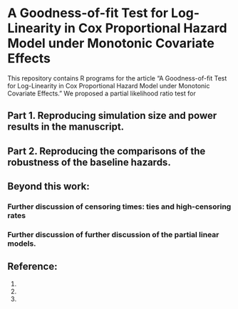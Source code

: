 # A Goodness-of-fit Test for Log-Linearity in Cox Proportional Hazard Model under Monotonic Covariate Effects #

This repository contains R programs for the article “A Goodness-of-fit Test for Log-Linearity in Cox Proportional Hazard Model under Monotonic Covariate Effects.” 
We proposed a partial likelihood ratio test for 
<!-- This article has been submitted for publication. -->

<!-- Prior to using R programs on this repository, please download the main R program [EGJ_USO_Library.R](https://raw.githubusercontent.com/cftang9/MSUSO/master/EGJ_USO_Library.r).  -->

## Part 1. Reproducing simulation size and power results in the manuscript. 
### 
###

## Part 2. Reproducing the comparisons of the robustness of the baseline hazards. 
### 
### 

## Beyond this work: 

### Further discussion of censoring times: ties and high-censoring rates

### Further discussion of further discussion of the partial linear models. 

## Reference: 
1. 
2. 
3. 

